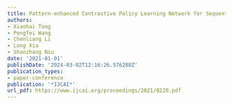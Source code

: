```yaml
---
title: Pattern-enhanced Contrastive Policy Learning Network for Sequential Recommendation.
authors:
- Xiaohai Tong
- Pengfei Wang
- Chenliang Li
- Long Xia
- Shaozhang Niu
date: '2021-01-01'
publishDate: '2024-03-02T12:16:26.576288Z'
publication_types:
- paper-conference
publication: '*IJCAI*'
url_pdf: https://www.ijcai.org/proceedings/2021/0220.pdf
---
```

